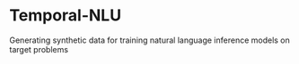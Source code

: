# Temporal-NLU

Generating synthetic data for training natural language inference models on target problems
